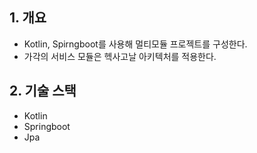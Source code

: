 ## 1. 개요
- Kotlin, Spirngboot를 사용해 멀티모듈 프로젝트를 구성한다.
- 가각의 서비스 모듈은 헥사고날 아키텍처를 적용한다.

## 2. 기술 스택
- Kotlin
- Springboot
- Jpa
